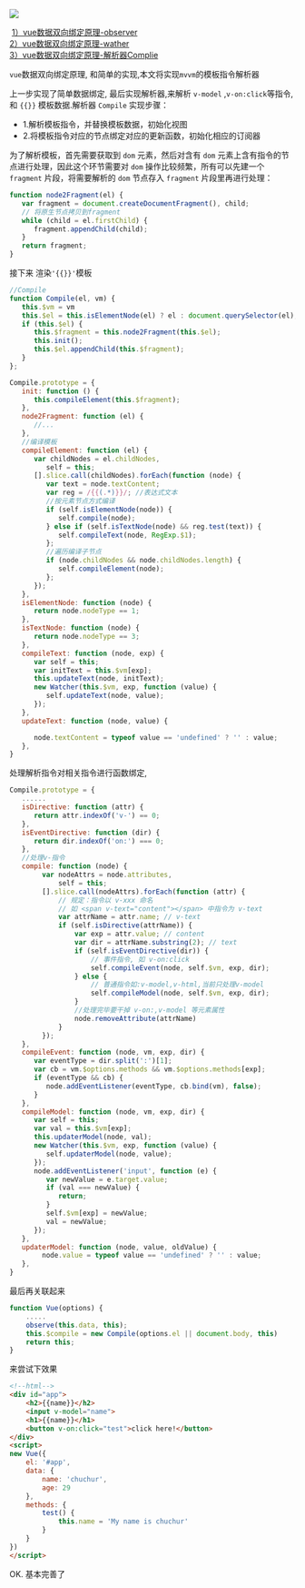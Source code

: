 ![](https://chuchur.com/upload/2017-9-3/1508320579801.jpg)   

​​
[1）vue数据双向绑定原理-observer](https://chuchur.com/article/vue-mvvm-observer)  
[​2）vue数据双向绑定原理-wather​](https://chuchur.com/article/vue-mvvm-watcher)  
[3）vue数据双向绑定原理-解析器Complie](https://chuchur.com/article/vue-mvvm-complie)

`vue`数据双向绑定原理, 和简单的实现,本文将实现`mvvm`的模板指令解析器


上一步实现了简单数据绑定, 最后实现解析器,来解析 `v-model` ,`v-on:click`等指令,和 `{{}}` 模板数据.解析器 `Compile` 实现步骤：

- 1.解析模板指令，并替换模板数据，初始化视图
- 2.将模板指令对应的节点绑定对应的更新函数，初始化相应的订阅器

为了解析模板，首先需要获取到 `dom` 元素，然后对含有 `dom` 元素上含有指令的节点进行处理，因此这个环节需要对 `dom` 操作比较频繁，所有可以先建一个 `fragment` 片段，将需要解析的 `dom` 节点存入 `fragment` 片段里再进行处理：
```javascript
function node2Fragment(el) {
   var fragment = document.createDocumentFragment(), child;
   // 将原生节点拷贝到fragment
   while (child = el.firstChild) {
      fragment.appendChild(child);
   }
   return fragment;
}
```
接下来 渲染`'{{}}'`模板 
```javascript
//Compile
function Compile(el, vm) {
   this.$vm = vm
   this.$el = this.isElementNode(el) ? el : document.querySelector(el);
   if (this.$el) {
      this.$fragment = this.node2Fragment(this.$el);
      this.init();
      this.$el.appendChild(this.$fragment);
   }
};

Compile.prototype = {
   init: function () {
      this.compileElement(this.$fragment);
   },
   node2Fragment: function (el) {
      //...
   },
   //编译模板
   compileElement: function (el) {
      var childNodes = el.childNodes,
         self = this;
      [].slice.call(childNodes).forEach(function (node) {
         var text = node.textContent;
         var reg = /{{(.*)}}/; //表达式文本
         //按元素节点方式编译
         if (self.isElementNode(node)) {
            self.compile(node);
         } else if (self.isTextNode(node) && reg.test(text)) {
            self.compileText(node, RegExp.$1);
         };
         //遍历编译子节点
         if (node.childNodes && node.childNodes.length) {
            self.compileElement(node);
         };
      });
   },
   isElementNode: function (node) {
      return node.nodeType == 1;
   },
   isTextNode: function (node) {
      return node.nodeType == 3;
   },
   compileText: function (node, exp) {
      var self = this;
      var initText = this.$vm[exp];
      this.updateText(node, initText);
      new Watcher(this.$vm, exp, function (value) {
         self.updateText(node, value);
      });
   },
   updateText: function (node, value) {

      node.textContent = typeof value == 'undefined' ? '' : value;
   },
}
```

处理解析指令对相关指令进行函数绑定, 
```javascript
Compile.prototype = {
   ......
   isDirective: function (attr) {
      return attr.indexOf('v-') == 0;
   },
   isEventDirective: function (dir) {
      return dir.indexOf('on:') === 0;
   },
   //处理v-指令
   compile: function (node) {
		var nodeAttrs = node.attributes,
			self = this;
		[].slice.call(nodeAttrs).forEach(function (attr) {
			// 规定：指令以 v-xxx 命名
			// 如 <span v-text="content"></span> 中指令为 v-text
			var attrName = attr.name; // v-text
			if (self.isDirective(attrName)) {
				var exp = attr.value; // content
				var dir = attrName.substring(2); // text
				if (self.isEventDirective(dir)) {
					// 事件指令, 如 v-on:click
					self.compileEvent(node, self.$vm, exp, dir);
				} else {
					// 普通指令如:v-model,v-html,当前只处理v-model
					self.compileModel(node, self.$vm, exp, dir);
				}
				//处理完毕要干掉 v-on:,v-model 等元素属性
				node.removeAttribute(attrName)
			}
		});
   },
   compileEvent: function (node, vm, exp, dir) {
      var eventType = dir.split(':')[1];
      var cb = vm.$options.methods && vm.$options.methods[exp];
      if (eventType && cb) {
         node.addEventListener(eventType, cb.bind(vm), false);
      }
   },
   compileModel: function (node, vm, exp, dir) {
      var self = this;
      var val = this.$vm[exp];
      this.updaterModel(node, val);
      new Watcher(this.$vm, exp, function (value) {
         self.updaterModel(node, value);
      });
      node.addEventListener('input', function (e) {
         var newValue = e.target.value;
         if (val === newValue) {
            return;
         }
         self.$vm[exp] = newValue;
         val = newValue;
      });
   },
   updaterModel: function (node, value, oldValue) {
		node.value = typeof value == 'undefined' ? '' : value;
   },
}
```

最后再关联起来
```js
function Vue(options) {
	.....
	observe(this.data, this);    
	this.$compile = new Compile(options.el || document.body, this)
	return this;
}
```
来尝试下效果
```html
<!--html-->
<div id="app">
	<h2>{{name}}</h2>
	<input v-model="name">
	<h1>{{name}}</h1>
	<button v-on:click="test">click here!</button>
</div>
<script>
new Vue({
	el: '#app',
	data: {
		name: 'chuchur',
		age: 29
	},
	methods: {
		test() {
			this.name = 'My name is chuchur'
		}
	}
})
</script>
```
OK. 基本完善了